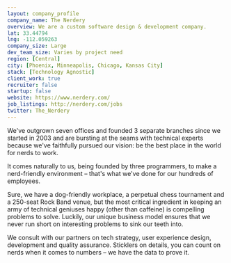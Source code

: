 ```yaml
---
layout: company_profile
company_name: The Nerdery
overview: We are a custom software design & development company.
lat: 33.44794
lng: -112.059263
company_size: Large
dev_team_size: Varies by project need
region: [Central]
city: [Phoenix, Minneapolis, Chicago, Kansas City]
stack: [Technology Agnostic]
client_work: true
recruiter: false
startup: false
website: https://www.nerdery.com/
job_listings: http://nerdery.com/jobs
twitter: The_Nerdery
---
```


We've outgrown seven offices and founded 3 separate branches since we started in 2003 and are bursting at the seams with technical experts because we've faithfully pursued our vision: be the best place in the world for nerds to work.

It comes naturally to us, being founded by three programmers, to make a nerd-friendly environment – that's what we've done for our hundreds of employees.

Sure, we have a dog-friendly workplace, a perpetual chess tournament and a 250-seat Rock Band venue, but the most critical ingredient in keeping an army of technical geniuses happy (other than caffeine) is compelling problems to solve. Luckily, our unique business model ensures that we never run short on interesting problems to sink our teeth into.

We consult with our partners on tech strategy, user experience design, development and quality assurance. Sticklers on details, you can count on nerds when it comes to numbers – we have the data to prove it.